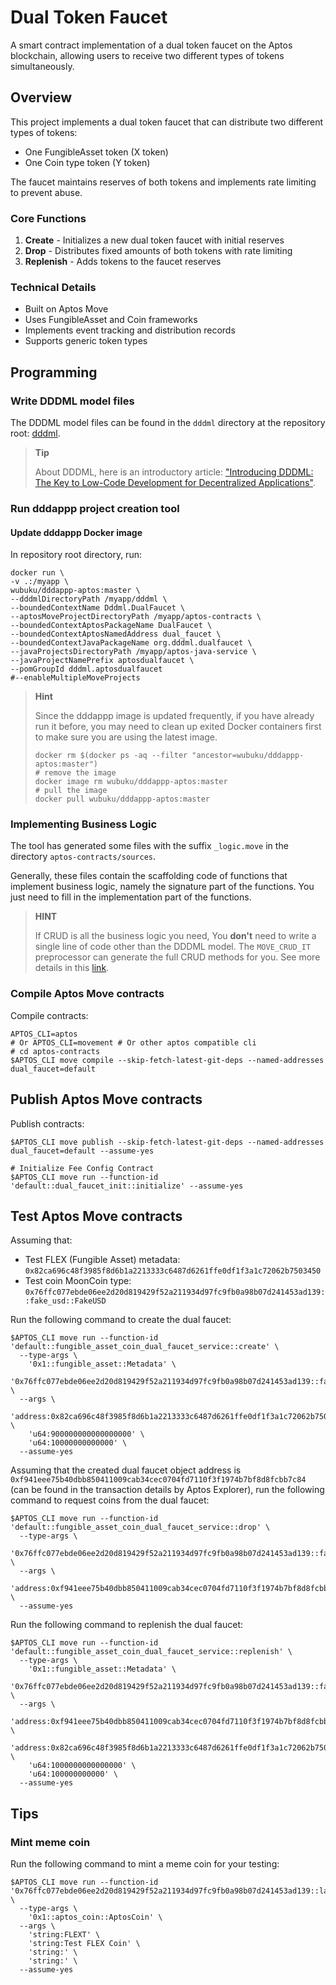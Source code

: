 # Dual Token Faucet

A smart contract implementation of a dual token faucet on the Aptos blockchain, allowing users to receive two different types of tokens simultaneously.

## Overview

This project implements a dual token faucet that can distribute two different types of tokens:
- One FungibleAsset token (X token)
- One Coin type token (Y token)

The faucet maintains reserves of both tokens and implements rate limiting to prevent abuse.

### Core Functions

1. **Create** - Initializes a new dual token faucet with initial reserves
2. **Drop** - Distributes fixed amounts of both tokens with rate limiting
3. **Replenish** - Adds tokens to the faucet reserves

### Technical Details

- Built on Aptos Move
- Uses FungibleAsset and Coin frameworks
- Implements event tracking and distribution records
- Supports generic token types


## Programming

### Write DDDML model files

The DDDML model files can be found in the `dddml` directory at the repository root: [dddml](./dddml).

> **Tip**
>
> About DDDML, here is an introductory article: ["Introducing DDDML: The Key to Low-Code Development for Decentralized Applications"](https://github.com/wubuku/Dapp-LCDP-Demo/blob/main/IntroducingDDDML.md).


### Run dddappp project creation tool

#### Update dddappp Docker image

In repository root directory, run:

```shell
docker run \
-v .:/myapp \
wubuku/dddappp-aptos:master \
--dddmlDirectoryPath /myapp/dddml \
--boundedContextName Dddml.DualFaucet \
--aptosMoveProjectDirectoryPath /myapp/aptos-contracts \
--boundedContextAptosPackageName DualFaucet \
--boundedContextAptosNamedAddress dual_faucet \
--boundedContextJavaPackageName org.dddml.dualfaucet \
--javaProjectsDirectoryPath /myapp/aptos-java-service \
--javaProjectNamePrefix aptosdualfaucet \
--pomGroupId dddml.aptosdualfaucet
#--enableMultipleMoveProjects
```

> **Hint**
>
> Since the dddappp image is updated frequently, if you have already run it before, 
> you may need to clean up exited Docker containers first to make sure you are using the latest image.
>
> ```shell
> docker rm $(docker ps -aq --filter "ancestor=wubuku/dddappp-aptos:master")
> # remove the image
> docker image rm wubuku/dddappp-aptos:master
> # pull the image
> docker pull wubuku/dddappp-aptos:master
> ```


### Implementing Business Logic

The tool has generated some files with the suffix `_logic.move` in the directory `aptos-contracts/sources`. 

Generally, these files contain the scaffolding code of functions that implement business logic, namely the signature part of the functions. You just need to fill in the implementation part of the functions.

> **HINT**
>
> If CRUD is all the business logic you need, You **don't** need to write a single line of code other than the DDDML model.
> The `MOVE_CRUD_IT` preprocessor can generate the full CRUD methods for you.
> See more details in this [link](https://github.com/wubuku/Dapp-LCDP-Demo).


### Compile Aptos Move contracts

Compile contracts:

```shell
APTOS_CLI=aptos
# Or APTOS_CLI=movement # Or other aptos compatible cli
# cd aptos-contracts
$APTOS_CLI move compile --skip-fetch-latest-git-deps --named-addresses dual_faucet=default
```


## Publish Aptos Move contracts

Publish contracts:

```shell
$APTOS_CLI move publish --skip-fetch-latest-git-deps --named-addresses dual_faucet=default --assume-yes

# Initialize Fee Config Contract
$APTOS_CLI move run --function-id 'default::dual_faucet_init::initialize' --assume-yes
```

## Test Aptos Move contracts

Assuming that:
- Test FLEX (Fungible Asset) metadata: `0x82ca696c48f3985f8d6b1a2213333c6487d6261ffe0df1f3a1c72062b7503450`
- Test coin MoonCoin type: `0x76ffc077ebde06ee2d20d819429f52a211934d97fc9fb0a98b07d241453ad139::fake_usd::FakeUSD`

Run the following command to create the dual faucet:

```shell
$APTOS_CLI move run --function-id 'default::fungible_asset_coin_dual_faucet_service::create' \
  --type-args \
    '0x1::fungible_asset::Metadata' \
    '0x76ffc077ebde06ee2d20d819429f52a211934d97fc9fb0a98b07d241453ad139::fake_usd::FakeUSD' \
  --args \
    'address:0x82ca696c48f3985f8d6b1a2213333c6487d6261ffe0df1f3a1c72062b7503450' \
    'u64:900000000000000000' \
    'u64:10000000000000' \
  --assume-yes
```

Assuming that the created dual faucet object address is `0xf941eee75b40dbb850411009cab34cec0704fd7110f3f1974b7bf8d8fcbb7c84` (can be found in the transaction details by Aptos Explorer), run the following command to request coins from the dual faucet:

```shell
$APTOS_CLI move run --function-id 'default::fungible_asset_coin_dual_faucet_service::drop' \
  --type-args \
    '0x76ffc077ebde06ee2d20d819429f52a211934d97fc9fb0a98b07d241453ad139::fake_usd::FakeUSD' \
  --args \
    'address:0xf941eee75b40dbb850411009cab34cec0704fd7110f3f1974b7bf8d8fcbb7c84' \
  --assume-yes
```

Run the following command to replenish the dual faucet:

```shell
$APTOS_CLI move run --function-id 'default::fungible_asset_coin_dual_faucet_service::replenish' \
  --type-args \
    '0x1::fungible_asset::Metadata' \
    '0x76ffc077ebde06ee2d20d819429f52a211934d97fc9fb0a98b07d241453ad139::fake_usd::FakeUSD' \
  --args \
    'address:0xf941eee75b40dbb850411009cab34cec0704fd7110f3f1974b7bf8d8fcbb7c84' \
    'address:0x82ca696c48f3985f8d6b1a2213333c6487d6261ffe0df1f3a1c72062b7503450' \
    'u64:1000000000000000' \
    'u64:100000000000' \
  --assume-yes
```


## Tips

### Mint meme coin

Run the following command to mint a meme coin for your testing:

```shell
$APTOS_CLI move run --function-id '0x76ffc077ebde06ee2d20d819429f52a211934d97fc9fb0a98b07d241453ad139::launchpad_service::mint_and_drop_burn_ref' \
  --type-args \
    '0x1::aptos_coin::AptosCoin' \
  --args \
    'string:FLEXT' \
    'string:Test FLEX Coin' \
    'string:' \
    'string:' \
  --assume-yes
```
